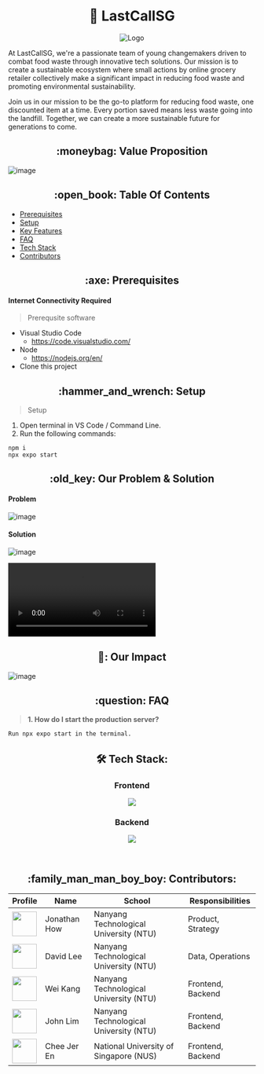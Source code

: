 <h1 align="center"> 🌴 LastCallSG</h1>

<p align="center">
  <img src="https://github.com/Yuandjom/LastCall-SG/assets/95838788/7a925f01-ec06-4467-8c4f-831afedb1742" alt="Logo"/>
</p>

At LastCallSG, we're a passionate team of young changemakers driven to combat food waste through innovative tech solutions. Our mission is to create a sustainable ecosystem where small actions by online grocery retailer collectively make a significant impact in reducing food waste and promoting environmental sustainability.

Join us in our mission to be the go-to platform for reducing food waste, one discounted item at a time. Every portion saved means less waste going into the landfill. Together, we can create a more sustainable future for generations to come.

<h2 align = "center"> :moneybag:	Value Proposition </h2>

![image](https://github.com/Yuandjom/LastCall-SG/assets/95838788/38eea745-31c4-4aca-9e6c-ef80a6f98e67)

<h2 align = "center"> :open_book: Table Of Contents </h2>

- [Prerequisites](#prerequisites) <br/>
- [Setup](#setup) <br/>
- [Key Features](#key-features) <br/>
- [FAQ](#faq) <br/>
- [Tech Stack](#tech-stack) <br/>
- [Contributors](#contributors) <br/>

<h2 align="center" id = "prerequisites"> :axe:	Prerequisites</h2>

#### Internet Connectivity Required
> Prerequsite software
* Visual Studio Code
  + https://code.visualstudio.com/
* Node
  + https://nodejs.org/en/
* Clone this project
        

<h2 align="center" id = "setup"> :hammer_and_wrench:	Setup</h2>

>Setup

1. Open terminal in VS Code / Command Line.
2. Run the following commands:
```
npm i
npx expo start
```

<h2 align="center" id = "key-features"> :old_key:	Our Problem & Solution</h2>

#### Problem

![image](https://github.com/Yuandjom/LastCall-SG/assets/95838788/037f9d3c-1dde-4a8b-aee4-2ea00c731fa8)

#### Solution

![image](https://github.com/Yuandjom/LastCall-SG/assets/95838788/af3aa559-c157-4cc1-a1a1-502570cf8b5c)

<video src="https://github.com/Yuandjom/LastCall-SG/assets/95838788/abc9bd13-01e0-4d19-ab3b-b85115faf4f0" controls="controls" style="max-width: 730px;">
  Your browser does not support the video tag.
</video>

<h2 align="center" id = "impact"> 🙂:	Our Impact</h2>

![image](https://github.com/Yuandjom/LastCall-SG/assets/95838788/86be232f-c3f1-402f-99e1-91deb6dba3ee)

<h2 align="center" id = "faq" > :question: FAQ</h2>

> <strong>1. How do I start the production server?</strong>
```
Run npx expo start in the terminal.
```

<h2 align="center" id = "tech-stack"> 🛠 Tech Stack:</h2>

<div align="center">
  <h3>Frontend</h3>
  <p>
    <a href="https://skillicons.dev">
      <img src="https://skillicons.dev/icons?i=ts,react" />
    </a>
  </p>
  <h3>Backend</h3>
  <p>
    <a href="https://skillicons.dev">
      <img src="https://skillicons.dev/icons?i=dynamodb,aws" />
    </a>
  </p>
  <br />
</div>

<h2 align="center" id = "contributors"> :family_man_man_boy_boy: Contributors:</h2>

<div align="center">
    <table>
        <thead>
            <tr>
                <th>Profile</th>
                <th>Name</th>
                <th>School</th>
                <th>Responsibilities</th>
            </tr>
        </thead>
        <tbody>
            <tr>
                <td><a href='https://github.com/breadboyskin' title='jonathan'> <img src='https://github.com/breadboyskin.png' height='50' width='50'/></a></td>
                <td>Jonathan How</td>
                <td>Nanyang Technological University (NTU)</td>
                <td>Product, Strategy</td>
            </tr>
            <tr>
                <td><a href='https://github.com/daringdolphin' title='david'> <img src='https://github.com/daringdolphin.png' height='50' width='50'/></a></td>
                <td>David Lee</td>
                <td>Nanyang Technological University (NTU)</td>
                <td>Data, Operations</td>
            </tr>
            <tr>
                <td><a href='https://github.com/weikangg' title='weikangg'> <img src='https://github.com/weikangg.png' height='50' width='50'/></a></td>
                <td>Wei Kang</td>
                <td>Nanyang Technological University (NTU)</td>
                <td>Frontend, Backend</td>
            </tr>
            <tr>
                <td><a href='https://github.com/yuandjom' title='john'> <img src='https://github.com/yuandjom.png' height='50' width='50'/></a></td>
                <td>John Lim</td>
                <td>Nanyang Technological University (NTU)</td>
                <td>Frontend, Backend</td>
            </tr>
            <tr>
                <td><a href='https://github.com/jerrrren' title='jeren'> <img src='https://github.com/jerrrren.png' height='50' width='50'/></a></td>
                <td>Chee Jer En</td>
                <td>National University of Singapore (NUS)</td>
                <td>Frontend, Backend</td>
            </tr>
        </tbody>
    </table>
</div>
